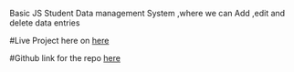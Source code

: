 Basic JS Student Data management System ,where we can Add ,edit and delete data entries

#Live Project here on [here](https://student-registration-dom.netlify.app/)

#Github link for the repo [here](https://github.com/prateek-saxena-07/Student_Registration_DOM)
